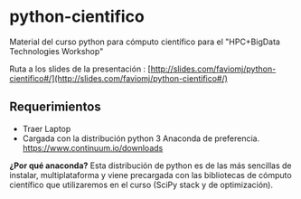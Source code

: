 # python-cientifico
Material del curso python para cómputo científico para el "HPC+BigData Technologies Workshop"

Ruta a los slides de la presentación :
[http://slides.com/faviomj/python-cientifico#/](http://slides.com/faviomj/python-cientifico#/)

## Requerimientos 
 
 - Traer Laptop
 - Cargada con la distribución python 3 Anaconda de preferencia.   https://www.continuum.io/downloads
 
**¿Por qué anaconda?**  Esta distribución de python es de las más sencillas de instalar, multiplataforma y viene
precargada con las bibliotecas de cómputo científico que utilizaremos en el curso (SciPy stack y de optimización).


 

